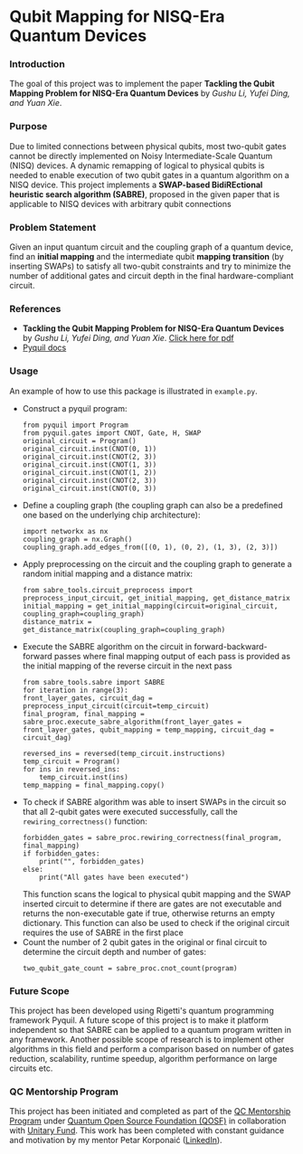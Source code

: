 # Qubit Mapping for NISQ-Era Quantum Devices
### Introduction
The goal of this project was to implement the paper **Tackling the Qubit Mapping Problem for NISQ-Era Quantum Devices** by *Gushu Li, Yufei Ding, and Yuan Xie*. 

### Purpose
Due to limited connections between physical qubits, most two-qubit gates cannot be directly implemented on Noisy Intermediate-Scale Quantum (NISQ) devices. A dynamic remapping of logical to physical qubits is needed to enable execution of two qubit gates in a quantum algorithm on a NISQ device. This project implements a **SWAP-based BidiREctional heuristic search algorithm (SABRE)**, proposed in the given paper that is applicable to NISQ devices with arbitrary qubit connections

### Problem Statement
Given an input quantum circuit and the coupling graph of a quantum device, find an **initial mapping** and the intermediate qubit **mapping transition** (by inserting SWAPs) to satisfy all two-qubit constraints and try to minimize the number of additional gates and circuit depth in the final hardware-compliant circuit.

### References
- **Tackling the Qubit Mapping Problem for NISQ-Era Quantum Devices** by *Gushu Li, Yufei Ding, and Yuan Xie*. [Click here for pdf](https://arxiv.org/pdf/1809.02573.pdf)
- [Pyquil docs](http://docs.rigetti.com/en/stable/) 

### Usage
An example of how to use this package is illustrated in `example.py`. 

- Construct a pyquil program:
    ```
    from pyquil import Program
    from pyquil.gates import CNOT, Gate, H, SWAP
    original_circuit = Program()
    original_circuit.inst(CNOT(0, 1))
    original_circuit.inst(CNOT(2, 3))
    original_circuit.inst(CNOT(1, 3))
    original_circuit.inst(CNOT(1, 2))
    original_circuit.inst(CNOT(2, 3))
    original_circuit.inst(CNOT(0, 3))
    ```
- Define a coupling graph (the coupling graph can also be a predefined one based on the underlying chip architecture):
    ```
    import networkx as nx
    coupling_graph = nx.Graph()
    coupling_graph.add_edges_from([(0, 1), (0, 2), (1, 3), (2, 3)])
    ```
- Apply preprocessing on the circuit and the coupling graph to generate a random initial mapping and a distance matrix:
    ```
    from sabre_tools.circuit_preprocess import preprocess_input_circuit, get_initial_mapping, get_distance_matrix
    initial_mapping = get_initial_mapping(circuit=original_circuit, coupling_graph=coupling_graph)
    distance_matrix = get_distance_matrix(coupling_graph=coupling_graph)
    ```
- Execute the SABRE algorithm on the circuit in forward-backward-forward passes where final mapping output of each pass is provided as the initial mapping of the reverse circuit in the next pass
    ```
    from sabre_tools.sabre import SABRE
    for iteration in range(3):
    front_layer_gates, circuit_dag = preprocess_input_circuit(circuit=temp_circuit)
    final_program, final_mapping = sabre_proc.execute_sabre_algorithm(front_layer_gates = front_layer_gates, qubit_mapping = temp_mapping, circuit_dag = circuit_dag)

    reversed_ins = reversed(temp_circuit.instructions)
    temp_circuit = Program()
    for ins in reversed_ins:
        temp_circuit.inst(ins)
    temp_mapping = final_mapping.copy()
    ```
- To check if SABRE algorithm was able to insert SWAPs in the circuit so that all 2-qubit gates were executed successfully, call the `rewiring_correctness()` function:
    ```
    forbidden_gates = sabre_proc.rewiring_correctness(final_program, final_mapping)
    if forbidden_gates:
        print("", forbidden_gates)
    else:
        print("All gates have been executed")
    ```
    This function scans the logical to physical qubit mapping and the SWAP inserted circuit  to determine if there are gates are not executable and returns the non-executable gate if true, otherwise returns an empty dictionary. This function can also be used to check if the original circuit requires the use of SABRE in the first place
- Count the number of 2 qubit gates in the original or final circuit to determine the circuit depth and number of gates:
    ```
    two_qubit_gate_count = sabre_proc.cnot_count(program)
    ```
### Future Scope
This project has been developed using Rigetti's quantum programming framework Pyquil. A future scope of this project is to make it platform independent so that SABRE can be applied to a quantum program written in any framework.
Another possible scope of research is to implement other algorithms in this field and perform a comparison based on number of gates reduction, scalability, runtime speedup, algorithm performance on large circuits etc. 

### QC Mentorship Program
This project has been initiated and completed as part of the [QC Mentorship Program](https://qosf.org/qc_mentorship/#summary) under [Quantum Open Source Foundation (QOSF)](https://qosf.org/) in collaboration with [Unitary Fund](https://unitary.fund/). 
This work has been completed with constant guidance and motivation by my mentor Petar Korponaić
([LinkedIn](https://www.linkedin.com/in/petar-korponaic/)).